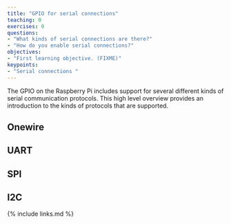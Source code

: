 ```yaml
---
title: "GPIO for serial connections"
teaching: 0
exercises: 0
questions:
- "What kinds of serial connections are there?"
- "How do you enable serial connections?"
objectives:
- "First learning objective. (FIXME)"
keypoints:
- "Serial connections "
---
```


The GPIO on the Raspberry Pi includes support for several different kinds of serial communication protocols. This high level overview provides an introduction to the kinds of protocols that are supported.

## Onewire

## UART

## SPI

## I2C

{% include links.md %}
